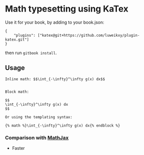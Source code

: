 Math typesetting using KaTex
==============

Use it for your book, by adding to your book.json:

```
{
    "plugins": ["katex@git+https://github.com/luweikxy/plugin-katex.git"]
}
```

then run `gitbook install`.

## Usage

```
Inline math: $$\int_{-\infty}^\infty g(x) dx$$


Block math:

$$
\int_{-\infty}^\infty g(x) dx
$$

Or using the templating syntax:

{% math %}\int_{-\infty}^\infty g(x) dx{% endblock %}
```


### Comparison with [MathJax](https://github.com/GitbookIO/plugin-mathjax)

- Faster

